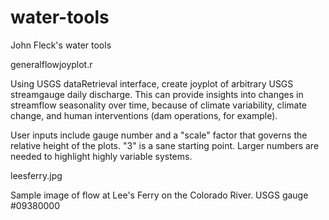# water-tools
John Fleck's water tools

generalflowjoyplot.r

Using USGS dataRetrieval interface, create joyplot of arbitrary USGS streamgauge daily discharge. This can provide insights into changes in streamflow seasonality over time, because of climate variability, climate change, and human interventions (dam operations, for example).

User inputs include gauge number and a "scale" factor that governs the relative height of the plots. "3" is a sane starting point. Larger numbers are needed to highlight highly variable systems.

leesferry.jpg

Sample image of flow at Lee's Ferry on the Colorado River. USGS gauge #09380000
